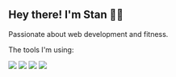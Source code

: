 ## Hey there! I'm Stan 👨‍💻

Passionate about web development and fitness. 

The tools I'm using: 

![](https://img.shields.io/badge/JavaScript-Typescript-informational?style=flat&logo=<LOGO_NAME>&logoColor=white&color=2bbc8a)
![](https://img.shields.io/badge/JavaScript-React-informational?style=flat&logo=<LOGO_NAME>&logoColor=white&color=2bbc8a)
![](https://img.shields.io/badge/React-NextJS-informational?style=flat&logo=<LOGO_NAME>&logoColor=white&color=2bbc8a)
![](https://img.shields.io/badge/CSS-TailwindCSS-informational?style=flat&logo=<LOGO_NAME>&logoColor=white&color=2bbc8a)







